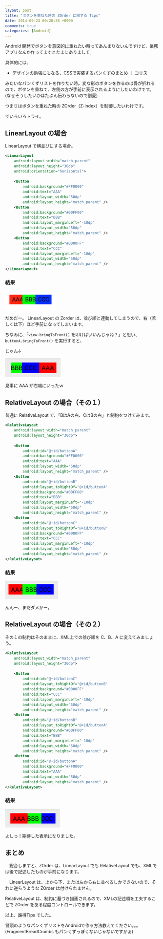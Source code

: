 ```yaml
---
layout: post
title: "ボタンを重ねた時の ZOrder に関する Tips"
date: 2014-09-23 00:20:38 +0900
comments: true
categories: [Android]
---
```

Android 開発でボタンを意図的に重ねたい時ってあんまりないんですけど、業務アプリなんか作ってますとたまにありまして。
<!--more-->
具体的には、

* [デザインの勉強にもなる、CSSで実装するパンくずのまとめ ｜ コリス](http://coliss.com/articles/build-websites/operation/css/10-css-breadcrumbs.html)

みたいなパンくずリストを作りたい時。変な形のボタンを作るのは骨が折れるので、ボタンを重ねて、左側の方が手前に表示されるようにしたいわけです。(なぜそうしたいかはたぶん伝わらないので割愛)

つまりはボタンを重ねた時の ZOrder（Z-index）を制御したいわけです。

でいろいろトライ。

## LinearLayout の場合

LinearLayout で横並びにする場合。

```xml main.xml
<LinearLayout
    android:layout_width="match_parent"
    android:layout_height="30dp"
    android:orientation="horizontal">

    <Button
        android:background="#FF0000"
        android:text="AAA"
        android:layout_width="50dp"
        android:layout_height="match_parent" />
    <Button
        android:background="#00FF00"
        android:text="BBB"
        android:layout_marginLeft="-10dp"
        android:layout_width="50dp"
        android:layout_height="match_parent" />
    <Button
        android:background="#0000FF"
        android:text="CCC"
        android:layout_marginLeft="-10dp"
        android:layout_width="50dp"
        android:layout_height="match_parent" />
</LinearLayout>
```

### 結果

![](/assets/images/posts/zorder_test_01.png)


だめだー。
LinearLayout の Zorder は、並び順と連動してしまうので、右（若しくは下）ほど手前になってしまいます。

ちなみに、「``view.bringToFront()`` を叩けばいいんじゃね？」と思い、``buttonA.bringToFront()`` を実行すると、

じゃん↓

![](/assets/images/posts/zorder_test_02.png)

見事に AAA が右端にいったｗ

## RelativeLayout の場合（その１）

普通に RelativeLayout で、「BはAの右、CはBの右」と制約をつけてみます。

```xml main.xml
<RelativeLayout
    android:layout_width="match_parent"
    android:layout_height="30dp">

    <Button
        android:id="@+id/buttonA"
        android:background="#FF0000"
        android:text="AAA"
        android:layout_width="50dp"
        android:layout_height="match_parent" />
    <Button
        android:id="@+id/buttonB"
        android:layout_toRightOf="@+id/buttonA"
        android:background="#00FF00"
        android:text="BBB"
        android:layout_marginLeft="-10dp"
        android:layout_width="50dp"
        android:layout_height="match_parent" />
    <Button
        android:id="@+id/buttonC"
        android:layout_toRightOf="@+id/buttonB"
        android:background="#0000FF"
        android:text="CCC"
        android:layout_marginLeft="-10dp"
        android:layout_width="50dp"
        android:layout_height="match_parent" />
</RelativeLayout>
```

### 結果

![](/assets/images/posts/zorder_test_03.png)

んんー、まだダメかー。

## RelativeLayout の場合（その２）

その１の制約はそのままに、XML上での並び順を C、B、A に変えてみましょう。

```xml main.xml
<RelativeLayout
    android:layout_width="match_parent"
    android:layout_height="30dp">

    <Button
        android:id="@+id/buttonC"
        android:layout_toRightOf="@+id/buttonB"
        android:background="#0000FF"
        android:text="CCC"
        android:layout_marginLeft="-10dp"
        android:layout_width="50dp"
        android:layout_height="match_parent" />
    <Button
        android:id="@+id/buttonB"
        android:layout_toRightOf="@+id/buttonA"
        android:background="#00FF00"
        android:text="BBB"
        android:layout_marginLeft="-10dp"
        android:layout_width="50dp"
        android:layout_height="match_parent" />
    <Button
        android:id="@+id/buttonA"
        android:background="#FF0000"
        android:text="AAA"
        android:layout_width="50dp"
        android:layout_height="match_parent" />
</RelativeLayout>
```

### 結果

![](/assets/images/posts/zorder_test_04.png)

よしっ！期待した表示になりました。

## まとめ

　総合しますと、ZOrder は、LinearLayout でも RelativeLayout でも、XMLでは後で記述したものが手前になります。

　LinearLayout は、上から下、または左から右に並べるしかできないので、それに逆らうような ZOrder は付けられません。

 RelativeLayout は、制約に基づき描画されるので、XMLの記述順を工夫することで ZOrder をある程度コントロールできます。

以上、誰得Tips でした。

冒頭のようなパンくずリストをAndroidで作る方法教えてください。。。(FragmentBreadCrumbs もパンくずっぽくないじゃないですかぁ)
